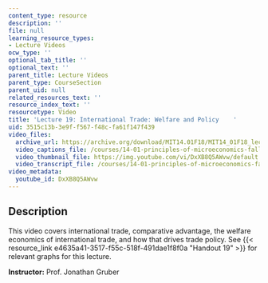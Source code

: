```yaml
---
content_type: resource
description: ''
file: null
learning_resource_types:
- Lecture Videos
ocw_type: ''
optional_tab_title: ''
optional_text: ''
parent_title: Lecture Videos
parent_type: CourseSection
parent_uid: null
related_resources_text: ''
resource_index_text: ''
resourcetype: Video
title: 'Lecture 19: International Trade: Welfare and Policy    '
uid: 3515c13b-3e9f-f567-f48c-fa61f147f439
video_files:
  archive_url: https://archive.org/download/MIT14.01F18/MIT14_01F18_lec19_300k.mp4
  video_captions_file: /courses/14-01-principles-of-microeconomics-fall-2018/69f5d1ff9f7b5711986b20891978c4fc_DxXB8Q5AWvw.vtt
  video_thumbnail_file: https://img.youtube.com/vi/DxXB8Q5AWvw/default.jpg
  video_transcript_file: /courses/14-01-principles-of-microeconomics-fall-2018/4ed11559eda783bf37daf83ffee9e646_DxXB8Q5AWvw.pdf
video_metadata:
  youtube_id: DxXB8Q5AWvw
---
```


Description
-----------

This video covers international trade, comparative advantage, the welfare economics of international trade, and how that drives trade policy. See {{< resource_link e4635a41-3517-f55c-518f-491dae1f8f0a "Handout 19" >}} for relevant graphs for this lecture. 

**Instructor:** Prof. Jonathan Gruber